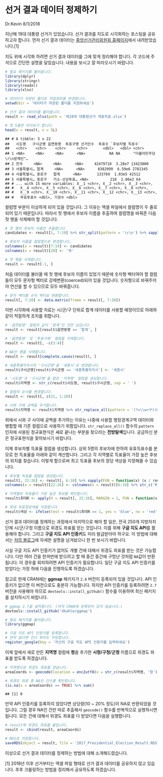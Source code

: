 선거 결과 데이터 정제하기
================
Dr.Kevin
8/1/2018

지난해 19대 대통령 선거가 있었습니다. 선거 결과를 지도로 시각화하는 포스팅을 공유하고자 합니다. 먼저 선거 결과 데이터는 [중앙선거관리위원회 홈페이지](http://www.nec.go.kr/portal/main.do)에서 내려받았습니다.[1]

지도 위에 시각화 하려면 선거 결과 데이터를 그에 맞게 정리해야 합니다. 각 코드에 주석으로 간단한 설명을 달았습니다. 내용을 보시고 잘 따라오시기 바랍니다.

``` r
# 필요 패키지를 불러옵니다. 
library(dplyr)
library(stringr)
library(readxl)
library(xlsx)
```

``` r
# 데이터가 저장된 폴더로 작업경로를 변경합니다. 
setwd(dir = '데이터가 저장된 폴더를 지정하세요')
```

``` r
# 선거 결과 데이터를 불러옵니다.
result <- read_xlsx(path = '제19대 대통령선거 개표자료.xlsx')
```

``` r
# 첫 5줄만 미리보기 합니다. 
head(x = result, n = 5L)
```

    ## # A tibble: 5 x 22
    ##   시도명   구시군명 읍면동명  투표구명 선거인수  투표수 `후보자별 득표수` 
    ##   <chr>    <chr>    <chr>     <chr>       <dbl>   <dbl> <chr>             
    ## 1 <NA>     <NA>     <NA>      <NA>           NA NA      "더불어민주당\r\n문재인"…
    ## 2 전국     <NA>     <NA>      <NA>     42479710  3.28e7 13423800          
    ## 3 서울특별시… 합계     <NA>      <NA>      8382999  6.59e6 2781345           
    ## 4 서울특별시… 종로구   합계      <NA>       133769  1.03e5 42512             
    ## 5 서울특별시… 종로구   거소·선상투표… <NA>          218  2.06e2 64                
    ## # ... with 15 more variables: X__1 <chr>, X__2 <chr>, X__3 <chr>,
    ## #   X__4 <chr>, X__5 <chr>, X__6 <chr>, X__7 <chr>, X__8 <chr>,
    ## #   X__9 <chr>, X__10 <chr>, X__11 <chr>, X__12 <chr>, X__13 <chr>,
    ## #   무효투표수 <dbl>, 기권수 <dbl>

컬럼명 부분이 이상하게 되어 있을 것입니다. 그 이유는 엑셀 파일에서 컬럼명이 두 줄로 되어 있기 때문입니다. 따라서 첫 행에서 후보자 이름을 추출하여 컬럼명을 바꿔준 다음 첫 행을 삭제해야 할 것입니다.

``` r
# 첫 행의 후보자 이름만 추출합니다. 
candidates <- result[1, 7:19] %>% str_split(pattern = '\r\n') %>% sapply(FUN = `[`, 2)

# 후보자 이름을 컬럼명으로 변경합니다.
colnames(x = result)[7:19] <- candidates
colnames(x = result)[20] <- '계'

# 첫 행을 삭제합니다.
result <- result[-1, ]
```

처음 데이터를 불러올 때 첫 행에 후보자 이름이 있었기 때문에 숫자형 벡터여야 할 컬럼들이 모두 문자형 벡터로 강제변환(coerced)되어 있을 것입니다. 숫자형으로 바꿔주어야 연산을 할 수 있으므로 모두 바꿔줍니다.

``` r
# 문자 벡터를 숫자 벡터로 변환합니다.
result[, 7:20] <- data.matrix(frame = result[, 7:20])
```

이번 시각화에 사용할 자료는 시/군/구 단위로 합계 데이터를 사용할 예정이므로 아래와 같이 적절하게 조치를 취합니다.

``` r
# '읍면동명' 컬럼의 값이 '합계'인 것만 남깁니다.
result <- result[result$읍면동명 == '합계', ]

# '읍면동명' 및 '투표구명' 컬럼을 삭제합니다.
result <- result[, -c(3:4)]

# NA인 행을 삭제합니다.
result <- result[complete.cases(result), ]

# 세종특별자치시의 '구시군명'을 '세종시'로 변경합니다.
result$구시군명[result$구시군명 == '세종특별자치시'] <- '세종시'

# '시도명'과 '구시군명'을 합친 '지역명' 컬럼을 생성합니다.
result$지역명 <- str_c(result$시도명, result$구시군명, sep = ' ')

# 컬럼의 순서를 변경합니다. 
result <- result[, c(21, 1:20)]

# 시와 구에 공백을 추가합니다. 
result$지역명 <- result$지역명 %>% str_replace_all(pattern = '(?=\\w+구)시', replacement = '시 ')
```

위에서 시와 구 사이에 공백을 추가하는 이유는 나중에 사용할 행정경계구역 데이터와 병합할 때 기준 컬럼으로 사용하기 위함입니다. `str_replace_all()` 함수의 `pattern` 인자에 사용된 정규표현식은 **시**로 끝나는 부분을 찾으라는 **전방탐색**입니다. 궁금하신 분은 정규표현식을 찾아보시기 바랍니다.

이제 후보자별 득표율 컬럼을 생성합니다. 상위 5명의 후보자에 한하여 유효득표수를 분모로 한 득표율을 아래와 같이 계산합니다. 그리고 각 지역별로 득표율이 가장 높은 후보의 위치를 찾습니다. 이렇게 함으로써 최고 득표율 후보의 정당 색상을 지정해줄 수 있습니다.

``` r
# 후보별 득표율 컬럼을 생성합니다. 
result[, 22:26] <- result[, 6:10] %>% sapply(FUN = function(x) (x / result$계 * 100) %>% round(digits = 1L))
colnames(x = result)[22:26] <- colnames(x = result)[6:10] %>% str_c('R')

# 지역별로 득표율이 가장 높은 후보를 확인합니다.
result$최대R <- apply(X = result[, 22:26], MARGIN = 1, FUN = function(x) which(x == max(x)))

# 최대 득표정당색을 지정합니다.
result$색상 <- ifelse(test = result$최대R == 1, yes = 'blue', no = 'red')
```

선거 결과 데이터를 정제하는 과정에서 마지막으로 해야 할 일은, 전국 250개 지방자치단체 시/군/구청 이름으로 위경도 좌표를 얻는 것입니다. 이를 위해 **구글 지도 API**를 활용해야 합니다. 그리고 **구글 지도 API 인증키**도 미리 발급받아야 하구요. 이 방법에 대해서는 [저의 블로그](https://mrkevinna.github.io/R-%EC%8B%9C%EA%B0%81%ED%99%94-3/)에 자세한 설명을 남겨놨으니 한 번 보시기 바랍니다.

사실 구글 지도 API 인증키가 없어도 개별 건에 대해서 위경도 좌표를 받는 것은 가능합니다. 다만 여러 건을 한꺼번에 받으려고 할 때 중간 중간에 구멍난 것처럼 `NA`값이 반환됩니다. 이 경우를 회피하려면 API 인증키가 필요합니다. 일단 구글 지도 API 인증키를 받았다는 가정 하에 다음을 진행하도록 하겠습니다.

참고로 현재 CRAN에는 **ggmap** 패키지가 `2.6` 버전이 등록되어 있을 것입니다. API 인증키가 없으면 이 버전으로도 충분히 가능합니다. 하지만 API 인증키를 등록하려면 `2.7` 버전을 사용해야 하므로 `devtools::install_github()` 함수를 이용하여 최신 패키지를 설치하시기 바랍니다.

``` r
# ggmap 2.7을 설치합니다. (아직 CRAN에 등록되어 있지 않습니다.)
devtools::install_github('dkahle/ggmap')
```

``` r
# 필요 패키지를 불러옵니다. 
library(ggmap)

# 구글 지도 API 인증키를 등록합니다. 
# 만약 없다면 건너 뛰어도 무방합니다. 
register_google(key = '자신의 구글 지도 API 인증키를 입력하세요')
```

이제 앞에서 새로 만든 **지역명** 컬럼에 **청**을 추가한 **시청/구청/군청** 이름으로 위경도 좌표를 받도록 하겠습니다.

``` r
# 지역명으로 위경도 좌표를 얻습니다. 
areaCoords <- geocode(location = enc2utf8(x = str_c(result$지역명, '청')))

# 위경도 좌표 중 NA인 건수를 확인합니다. 
(is.na(x = areaCoords) == TRUE) %>% sum()
```

    ## [1] 0

만약 API 인증키를 등록하지 않았다면 상당량(10 ~ 20% 정도)이 NA로 반환되었을 것입니다. 그럴 경우 NA인 건만 따로 추출해서 `geocode()` 함수를 반복적으로 실행하시면 됩니다. 모든 건에 대해서 위경도 좌표를 다 받았다면 다음을 실행합니다.

``` r
# result에 위경도 좌표를 붙입니다.
result <- cbind(result, areaCoords)
```

``` r
# RDS로 저장합니다.
saveRDS(object = result, file = '2017_Presidential_Election_Result.RDS')
```

이상으로 선거 결과 데이터를 정제하는 방법에 대해 소개해드렸습니다.

[1] 2018년 이후 선거부터는 엑셀 파일 형태로 선거 결과 데이터를 공유하지 않고 있습니다. 추후 크롤링하는 방법을 정리해서 공유하도록 하겠습니다.
